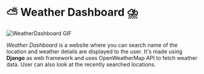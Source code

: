 # ⛅ Weather Dashboard ⛈️

![WeatherDashboard GIF](.weather_gif.gif)  

*Weather Dashboard* is a website where you can search name of the location and weather details are displayed to the user.
It's made using **Django** as web framework and uses OpenWeatherMap API to fetch weather data.
User can also look at the recently searched locations.


